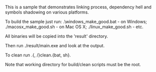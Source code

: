This is a sample that demonstrates linking process,
dependency hell and symbols shadowing on various
platforms.

To build the sample just run:
    .\windows_make_good.bat - on Windows;
    ./macosx_make_good.sh - on Mac OS X;
    ./linux_make_good.sh - etc.

All binaries will be copied into the 'result' directory.

Then run ./result/main.exe and look at the output.

To clean run .{\, /}clean.{bat, sh}.

Note that working directory for build/clean scripts
must be the root.
